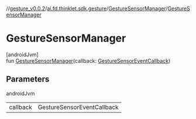 //[gesture_v0.0.2](../../../index.md)/[ai.fd.thinklet.sdk.gesture](../index.md)/[GestureSensorManager](index.md)/[GestureSensorManager](-gesture-sensor-manager.md)

# GestureSensorManager

[androidJvm]\
fun [GestureSensorManager](-gesture-sensor-manager.md)(callback: [GestureSensorEventCallback](../-gesture-sensor-event-callback/index.md))

## Parameters

androidJvm

| | |
|---|---|
| callback | GestureSensorEventCallback |

